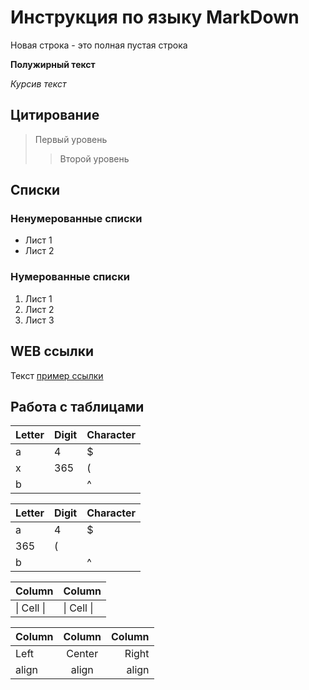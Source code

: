 # Инструкция по языку MarkDown

Новая строка - это полная пустая строка

**Полужирный текст**

*Курсив текст*

## Цитирование
> Первый уровень
>> Второй уровень

## Списки
### Ненумерованные списки
* Лист 1
* Лист 2
### Нумерованные списки
1. Лист 1
2. Лист 2
3. Лист 3

## WEB ссылки
Текст [пример ссылки](http.example.com "Всплывающая подсказка")

## Работа с таблицами

Letter | Digit | Character
------ | ------|----------
a      | 4     | $
x      | 365    | (
b      |       | ^  

Letter|Digit|Character
---|---|---
a|4|$
 |365|(
b| |^  

Column | Column
------ | ------
\| Cell \|| \| Cell \|  


Column | Column | Column
:----- | :----: | -----:
Left   | Center | Right
align  | align  | align
